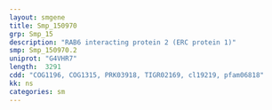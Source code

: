 ```yaml
---
layout: smgene
title: Smp_150970
grp: Smp_15
description: "RAB6 interacting protein 2 (ERC protein 1)"
smp: Smp_150970.2
uniprot: "G4VHR7"
length:  3291
cdd: "COG1196, COG1315, PRK03918, TIGR02169, cl19219, pfam06818"
kk: ns
categories: sm
---
```

